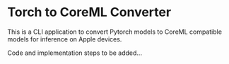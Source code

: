 # Torch to CoreML Converter
This is a CLI application to convert Pytorch models to CoreML compatible models for inference on Apple devices. 

Code and implementation steps to be added... 
